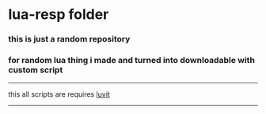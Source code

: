 # lua-resp folder
<h3>this is just a random repository</h3>
<h3>for random lua thing i made and turned into downloadable with custom script</h3>
<hr/>
<p>this all scripts are requires <a href="https://luvit.io/">luvit</a></p>
<hr/>
